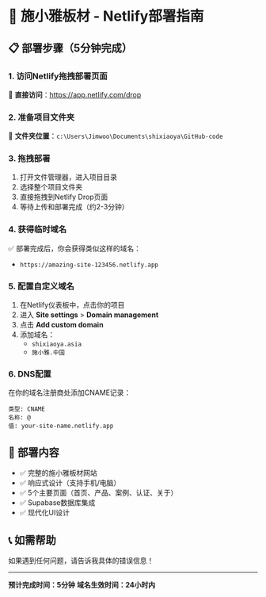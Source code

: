 # 🚀 施小雅板材 - Netlify部署指南

## 📋 部署步骤（5分钟完成）

### 1. 访问Netlify拖拽部署页面
🔗 **直接访问**：https://app.netlify.com/drop

### 2. 准备项目文件夹
📁 **文件夹位置**：`c:\Users\Jimwoo\Documents\shixiaoya\GitHub-code`

### 3. 拖拽部署
1. 打开文件管理器，进入项目目录
2. 选择整个项目文件夹
3. 直接拖拽到Netlify Drop页面
4. 等待上传和部署完成（约2-3分钟）

### 4. 获得临时域名
✅ 部署完成后，你会获得类似这样的域名：
- `https://amazing-site-123456.netlify.app`

### 5. 配置自定义域名
1. 在Netlify仪表板中，点击你的项目
2. 进入 **Site settings** > **Domain management**
3. 点击 **Add custom domain**
4. 添加域名：
   - `shixiaoya.asia`
   - `施小雅.中国`

### 6. DNS配置
在你的域名注册商处添加CNAME记录：
```
类型: CNAME
名称: @
值: your-site-name.netlify.app
```

## 🎯 部署内容
- ✅ 完整的施小雅板材网站
- ✅ 响应式设计（支持手机/电脑）
- ✅ 5个主要页面（首页、产品、案例、认证、关于）
- ✅ Supabase数据库集成
- ✅ 现代化UI设计

## 📞 如需帮助
如果遇到任何问题，请告诉我具体的错误信息！

---
**预计完成时间：5分钟**
**域名生效时间：24小时内**